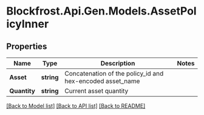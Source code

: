 # Blockfrost.Api.Gen.Models.AssetPolicyInner
## Properties

Name | Type | Description | Notes
------------ | ------------- | ------------- | -------------
**Asset** | **string** | Concatenation of the policy_id and hex-encoded asset_name | 
**Quantity** | **string** | Current asset quantity | 

[[Back to Model list]](../README.md#documentation-for-models) [[Back to API list]](../README.md#documentation-for-api-endpoints) [[Back to README]](../README.md)

